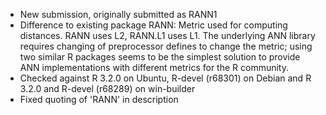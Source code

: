 - New submission, originally submitted as RANN1
- Difference to existing package RANN: Metric used for computing distances.  RANN uses L2, RANN.L1 uses L1.  The underlying ANN library requires changing of preprocessor defines to change the metric; using two similar R packages seems to be the simplest solution to provide ANN implementations with different metrics for the R community.
- Checked against R 3.2.0 on Ubuntu, R-devel (r68301) on Debian and R 3.2.0 and R-devel (r68289) on win-builder
- Fixed quoting of 'RANN' in description
